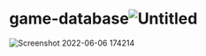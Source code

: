 # game-database![Untitled](https://user-images.githubusercontent.com/88508599/172172200-43e7f408-6103-44a0-a8f5-899cc011f29d.png)
![Screenshot 2022-06-06 174214](https://user-images.githubusercontent.com/88508599/172172214-af5f1c46-77bf-411b-a602-bda3c8fcbf27.png)
